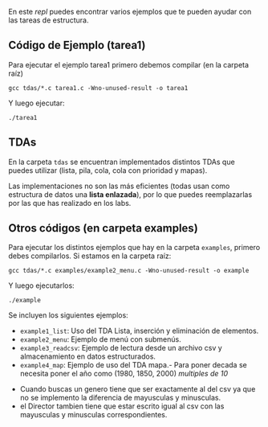 En este *repl* puedes encontrar varios ejemplos que te pueden ayudar con las tareas de estructura.

## Código de Ejemplo (tarea1)
Para ejecutar el ejemplo tarea1 primero debemos compilar (en la carpeta raíz)
````
gcc tdas/*.c tarea1.c -Wno-unused-result -o tarea1
````

Y luego ejecutar:
````
./tarea1
````

## TDAs
En la carpeta `tdas` se encuentran implementados distintos TDAs que puedes utilizar (lista, pila, cola, cola con prioridad y mapas). 

Las implementaciones no son las más eficientes (todas usan como estructura de datos una **lista enlazada**), por lo que puedes reemplazarlas por las que has realizado en los labs.

## Otros códigos (en carpeta examples)
Para ejecutar los distintos ejemplos que hay en la carpeta `examples`, primero debes compilarlos. Si estamos en la carpeta raíz:
````
gcc tdas/*.c examples/example2_menu.c -Wno-unused-result -o example
````
Y luego ejecutarlos:
````
./example
````

Se incluyen los siguientes ejemplos:
* `example1_list`: Uso del TDA Lista, inserción y eliminación de elementos.
* `example2_menu`: Ejemplo de menú con submenús.
* `example3_readcsv`: Ejemplo de lectura desde un archivo csv y almacenamiento en datos estructurados.
* `example4_map`: Ejemplo de uso del TDA mapa.- Para poner decada se necesita poner el año como (1980, 1850, 2000) *multiples de 10*
- Cuando buscas un genero tiene que ser exactamente al del csv ya que no se implemento la diferencia de mayusculas y minusculas.
- el Director tambien tiene que estar escrito igual al csv con las mayusculas y minusculas correspondientes.
  